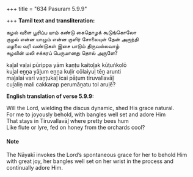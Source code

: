 +++
title = "634 Pasuram 5.9.9"

+++
**Tamil text and transliteration:**

கழல் வளை பூரிப்ப யாம் கண்டு கைதொழக் கூடுங்கொலோ  
குழல் என்ன யாழும் என்ன குளிர் சோலையுள் தேன் அருந்தி  
மழலை வரி வண்டுகள் இசை பாடும் திருவல்லவாழ்  
சுழலின் மலி சக்கரப் பெருமானது தொல் அருளே?

kaḻal vaḷai pūrippa yām kaṇṭu kaitoḻak kūṭuṅkolō  
kuḻal eṉṉa yāḻum eṉṉa kuḷir cōlaiyuḷ tēṉ arunti  
maḻalai vari vaṇṭukaḷ icai pāṭum tiruvallavāḻ  
cuḻaliṉ mali cakkarap perumāṉatu tol aruḷē?

**English translation of verse 5.9.9:**

Will the Lord, wielding the discus dynamic, shed His grace natural.  
For me to joyously behold, with bangles well set and adore Him  
That stays in Tiruvallavāḻ where pretty bees hum  
Like flute or lyre, fed on honey from the orchards cool?

#### Note

The Nāyakī invokes the Lord’s spontaneous grace for her to behold Him with great joy, her bangles well set on her wrist in the process and continually adore Him.


